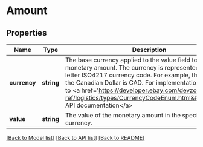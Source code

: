 # Amount

## Properties
Name | Type | Description | Notes
------------ | ------------- | ------------- | -------------
**currency** | **string** | The base currency applied to the value field to establish a monetary amount. The currency is represented as a 3-letter ISO4217 currency code. For example, the code for the Canadian Dollar is CAD. For implementation help, refer to &lt;a href&#x3D;&#39;https://developer.ebay.com/devzone/rest/api-ref/logistics/types/CurrencyCodeEnum.html&#39;&gt;eBay API documentation&lt;/a&gt; | [optional] 
**value** | **string** | The value of the monetary amount in the specified currency. | [optional] 

[[Back to Model list]](../README.md#documentation-for-models) [[Back to API list]](../README.md#documentation-for-api-endpoints) [[Back to README]](../README.md)


